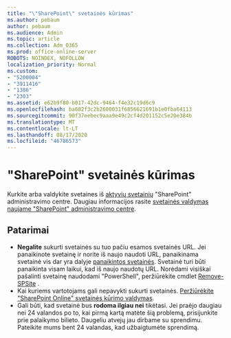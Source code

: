 ```yaml
---
title: "\"SharePoint\" svetainės kūrimas"
ms.author: pebaum
author: pebaum
ms.audience: Admin
ms.topic: article
ms.collection: Adm_O365
ms.prod: office-online-server
ROBOTS: NOINDEX, NOFOLLOW
localization_priority: Normal
ms.custom:
- "5200004"
- "3911416"
- "1386"
- "2303"
ms.assetid: e62b9f80-b017-42dc-9464-f4e32c19d6c9
ms.openlocfilehash: ba682f3c2b2600031f6856621691b1e0fba64113
ms.sourcegitcommit: 90f37eebec9aaa9e49c2cf4d201152c5e20e384b
ms.translationtype: MT
ms.contentlocale: lt-LT
ms.lasthandoff: 08/17/2020
ms.locfileid: "46786573"
---
```

# <a name="create-a-sharepoint-site"></a>"SharePoint" svetainės kūrimas

Kurkite arba valdykite svetaines iš [aktyvių svetainių](https://admin.microsoft.com/sharepoint?page=sitemanagement&modern=true) "SharePoint" administravimo centre. Daugiau informacijos rasite [svetainės valdymas naujame "SharePoint" administravimo centre](https://docs.microsoft.com/sharepoint/manage-site-creation). 

## <a name="tips"></a>Patarimai

- **Negalite** sukurti svetainės su tuo pačiu esamos svetainės URL. Jei panaikinote svetainę ir norite iš naujo naudoti URL, panaikinama svetainė vis dar yra dalyje [panaikintos svetainės](https://admin.microsoft.com/sharepoint?page=recyclebin&modern=true). Svetainė turi būti panaikinta visam laikui, kad iš naujo naudotų URL. Norėdami visiškai pašalinti svetainę naudodami "PowerShell", peržiūrėkite cmdlet [Remove-SPSite](https://docs.microsoft.com/sharepoint/manage-sites-in-new-admin-center#delete-a-site) .
- Kai kuriems vartotojams gali nepavykti sukurti svetainės. [Peržiūrėkite "SharePoint Online" svetainės kūrimo valdymas](https://docs.microsoft.com/sharepoint/manage-site-creation).
- Gali būti, kad svetainė bus **rodoma ilgiau nei** tikėtasi. Jei praėjo daugiau nei 24 valandos po to, kai pirmą kartą matėte šią problemą, prisijunkite prie palaikymo bilieto. Daugeliu atvejų jau dirbame su sprendimu. Pateikite mums bent 24 valandas, kad užbaigtumėte sprendimą.
